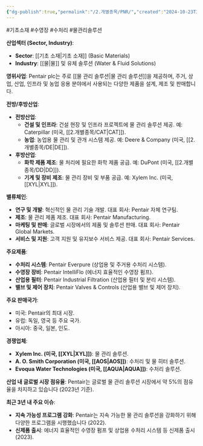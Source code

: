 ```yaml
---
{"dg-publish":true,"permalink":"/2.개별종목/PNR/","created":"2024-10-23T21:55:54.365+09:00","updated":"2025-07-29T21:37:05.073+09:00"}
---
```


#기초소재 #수영장 #수처리 #물관리솔루션


**산업섹터 (Sector, Industry)**:

- **Sector**: [[기초 소재\|기초 소재]] (Basic Materials)
- **Industry**: [[물\|물]] 및 유체 솔루션 (Water & Fluid Solutions)

**영위사업**: Pentair plc는 주로 [[물 관리 솔루션\|물 관리 솔루션]]을 제공하며, 주거, 상업, 산업, 인프라 및 농업 응용 분야에서 사용되는 다양한 제품을 설계, 제조 및 판매합니다.

**전방/후방산업**:

- **전방산업**:
    - **건설 및 인프라**: 건설 현장 및 인프라 프로젝트에 물 관리 솔루션 제공. 예: Caterpillar (미국, [[2.개별종목/CAT\|CAT]]).
    - **농업**: 농업용 물 관리 및 관개 시스템 제공. 예: Deere & Company (미국, [[2.개별종목/DE\|DE]]).
- **후방산업**:
    - **화학 제품 제조**: 물 처리에 필요한 화학 제품 공급. 예: DuPont (미국, [[2.개별종목/DD\|DD]]).
    - **기계 및 장비 제조**: 물 관리 장비 및 부품 공급. 예: Xylem Inc. (미국, [[XYL\|XYL]]).

**밸류체인**:

- **연구 및 개발**: 혁신적인 물 관리 기술 개발. 대표 회사: Pentair 자체 연구팀.
- **제조**: 물 관리 제품 제조. 대표 회사: Pentair Manufacturing.
- **마케팅 및 판매**: 글로벌 시장에서의 제품 및 솔루션 판매. 대표 회사: Pentair Global Markets.
- **서비스 및 지원**: 고객 지원 및 유지보수 서비스 제공. 대표 회사: Pentair Services.

**주요제품**:

- **수처리 시스템**: Pentair Everpure (상업용 및 주거용 수처리 시스템).
- **수영장 장비**: Pentair IntelliFlo (에너지 효율적인 수영장 펌프).
- **산업용 필터**: Pentair Industrial Filtration (산업용 필터 및 분리 시스템).
- **밸브 및 제어 장치**: Pentair Valves & Controls (산업용 밸브 및 제어 장치).

**주요 판매국가**:

- 미국: Pentair의 최대 시장.
- 유럽: 독일, 영국 등 주요 국가.
- 아시아: 중국, 일본, 인도.

**경쟁업체**:

- **Xylem Inc. (미국, [[XYL\|XYL]])**: 물 관리 솔루션.
- **A. O. Smith Corporation (미국, [[AOS\|AOS]])**: 수처리 및 물 히터 솔루션.
- **Evoqua Water Technologies (미국, [[AQUA\|AQUA]])**: 수처리 솔루션.

**산업 내 글로벌 시장 점유율**: Pentair는 글로벌 물 관리 솔루션 시장에서 약 5%의 점유율을 차지하고 있습니다 (2023년 기준).

**최근 3년 내 주요 이슈**:

- **지속 가능성 프로그램 강화**: Pentair는 지속 가능한 물 관리 솔루션을 강화하기 위해 다양한 프로그램을 시행했습니다 (2022).
- **신제품 출시**: 에너지 효율적인 수영장 펌프 및 상업용 수처리 시스템 등 신제품 출시 (2023).